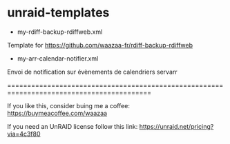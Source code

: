 # unraid-templates

- my-rdiff-backup-rdiffweb.xml

Template for https://github.com/waazaa-fr/rdiff-backup-rdiffweb

- my-arr-calendar-notifier.xml

Envoi de notification sur évènements de calendriers servarr



==========================================================================================

If you like this, consider buing me a coffee: https://buymeacoffee.com/waazaa

If you need an UnRAID license follow this link: https://unraid.net/pricing?via=4c3f80
